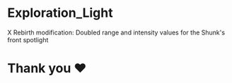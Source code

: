 # Exploration_Light
X Rebirth modification: Doubled range and intensity values for the Shunk's front spotlight
# Thank you ♥️
